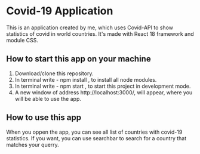 # Covid-19 Application

This is an application created by me, which uses Covid-API to show statistics of covid in world countries. It's made with React 18 framework and module CSS.

## How to start this app on your machine

1. Download/clone this repository.
2. In terminal write - npm install , to install all node modules.
3. In terminal write - npm start , to start this project in development mode.
4. A new window of address http://localhost:3000/, will appear, where you will be able to use the app.

## How to use this app

When you oppen the app, you can see all list of countries with covid-19 statistics. If you want, you can use searchbar to search for a country that matches your querry.
